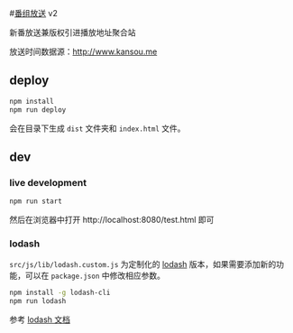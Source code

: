 #[番组放送](http://bgmlist.com/) v2

新番放送兼版权引进播放地址聚合站

放送时间数据源：http://www.kansou.me

## deploy

```sh
npm install
npm run deploy
```

会在目录下生成 `dist` 文件夹和 `index.html` 文件。

## dev

### live development

```sh
npm run start
```

然后在浏览器中打开 http://localhost:8080/test.html 即可

### lodash

`src/js/lib/lodash.custom.js` 为定制化的 [lodash](https://lodash.com/) 版本，如果需要添加新的功能，可以在 `package.json` 中修改相应参数。

```sh
npm install -g lodash-cli
npm run lodash
```

参考 [lodash 文档](https://lodash.com/custom-builds)

